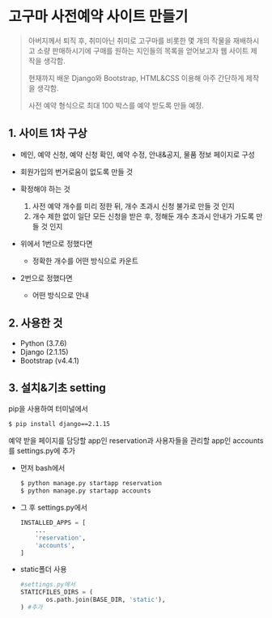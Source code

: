 # 고구마 사전예약 사이트 만들기

> 아버지께서 퇴직 후, 취미아닌 취미로 고구마를 비롯한 몇 개의 작물을 재배하시고 소량 판매하시기에 구매를 원하는 지인들의 목록을 얻어보고자 웹 사이트 제작을 생각함.
>
> 현재까지 배운 Django와 Bootstrap, HTML&CSS 이용해 아주 간단하게 제작을 생각함.
>
> 사전 예약 형식으로 최대 100 박스를 예약 받도록 만들 예정.



## 1. 사이트 1차 구상

- 메인, 예약 신청, 예약 신청 확인, 예약 수정, 안내&공지, 물품 정보 페이지로 구성
- 회원가입의 번거로움이 없도록 만들 것

- 확정해야 하는 것
  1. 사전 예약 개수를 미리 정한 뒤, 개수 초과시 신청 불가로 만들 것 인지
  2. 개수 제한 없이 일단 모든 신청을 받은 후, 정해둔 개수 초과시 안내가 가도록 만들 것 인지
- 위에서 1번으로 정했다면
  - 정확한 개수를 어떤 방식으로 카운트
- 2번으로 정했다면
  - 어떤 방식으로 안내



## 2. 사용한 것

- Python (3.7.6)
- Django (2.1.15)
- Bootstrap (v4.4.1)



## 3. 설치&기초 setting

pip을 사용하여 터미널에서

```bash
$ pip install django==2.1.15
```

예약 받을 페이지를 담당할 app인 reservation과 사용자들을 관리할 app인 accounts를 settings.py에 추가

- 먼저 bash에서 

  ```bash
  $ python manage.py startapp reservation
  $ python manage.py startapp accounts
  ```

- 그 후 settings.py에서

  ```python
  INSTALLED_APPS = [
      ...
      'reservation',
      'accounts',
  ]
  ```

- static폴더 사용

  ```python
  #settings.py에서
  STATICFILES_DIRS = (
         os.path.join(BASE_DIR, 'static'),
  ) #추가
  ```

